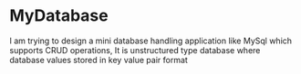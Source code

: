 # MyDatabase
I am trying to design a mini database handling application like MySql which supports CRUD operations, It is unstructured type database where database values stored in key value pair format
